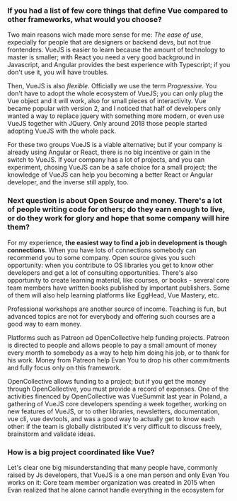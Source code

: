 ### If you had a list of few core things that define Vue compared to other frameworks, what would you choose?  

Two main reasons wich made more sense for me: _The ease of use_, expecially for people that are designers or backend devs, but not true frontenders. VueJS is easier to learn because the amount of technology to master is smaller; with React you need a very good background in Javascript, and Angular provides the best experience with Typescript; if you don't use it, you will have troubles.  

Then, VueJS is also _flexible_. Officially we use the term _Progressive_. You don't have to adopt the whole ecosystem of VueJS; you can only plug the Vue object and it will work, also for small pieces of interactivity. Vue became popular with version 2, and I noticed that half of developers only wanted a way to replace jquery with something more modern, or even use VueJS together with JQuery. Only around 2018 those people started adopting VueJS with the whole pack. 

For these two groups VueJS is a viable alternative; but if your company is already using Angular or React, there is no big incentive or gain in the switch to VueJS. If your company has a lot of projects, and you can experiment, chosing VueJS can be a safe choice for a small project; the knowledge of VueJS can help you becoming a better React or Angular developer, and the inverse still apply, too. 

### Next question is about Open Source and money. There's a lot of people writing code for others; do they earn enough to live, or do they work for glory and hope that some company will hire them? 

For my experience, **the easiest way to find a job in development is though connections**. When you have lots of connections somebody can recommend you to some company. Open source gives you such opportunity: when you contribute to OS libraries you get to know other developers and get a lot of consulting opportunities. There's also opportunity to create learning material, like courses, or books - several core team members have written books published by important publishers. Some of them will also help learning platforms like EggHead, Vue Mastery, etc. 

Professional workshops are another source of income. Teaching is fun, but advanced topics are not for everybody and offering such courses are a good way to earn money. 

Platforms such as Patreon ad OpenCollective help funding projects. Patreon is directed to people and allows people to pay a small amount of money every month to somebody as a way to help him doing his job, or to thank for his work. Money from Patreon help Evan You to drop his other commitments and fully focus only on this framework. 

OpenCollective allows funding to a project; but if you get the money through OpenCollective, you must provide a record of expenses. One of the activities finenced by OpenCollective was VueSummit last year in Poland, a gathering of VueJS core developers spending a week together, working on new features of VueJS, or to other libraries, newsletters, documentation, vue cli, vue devtools, and was a good way to actually get to know each other: if the team is globally distributed it's very difficult to discuss freely, brainstorm and validate ideas. 

### How is a big project coordinated like Vue? 

Let's clear one big misunderstanding that many people have, commonly raised by Js developers, that VueJS is a one man person and only Evan You works on it: Core team member organization was created in 2015 when Evan realized that he alone cannot handle everything in the ecosystem for 